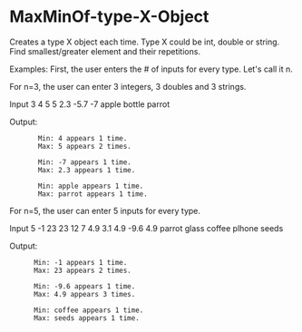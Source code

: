 # MaxMinOf-type-X-Object
Creates a type X object each time. Type X could be int, double or string.
Find smallest/greater element and their repetitions.

Examples:
First, the user enters the # of inputs for every type. Let's call it n.

For n=3, the user can enter 3 integers, 3 doubles and 3 strings.

Input     3 4 5 5 2.3 -5.7 -7 apple bottle parrot

Output:   

           Min: 4 appears 1 time.
           Max: 5 appears 2 times.
           
           Min: -7 appears 1 time.
           Max: 2.3 appears 1 time.
           
           Min: apple appears 1 time.
           Max: parrot appears 1 time.
          
For n=5, the user can enter 5 inputs for every type.

Input    5 -1 23 23 12 7 4.9 3.1 4.9 -9.6 4.9 parrot glass coffee plhone seeds

Output:   

          Min: -1 appears 1 time.
          Max: 23 appears 2 times.
           
          Min: -9.6 appears 1 time.
          Max: 4.9 appears 3 times.
           
          Min: coffee appears 1 time.
          Max: seeds appears 1 time.
     
